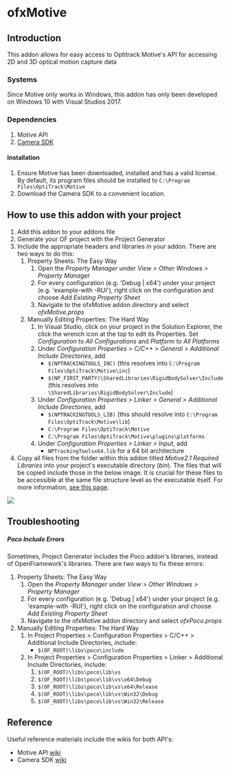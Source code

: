 # ofxMotive

## Introduction

This addon allows for easy access to Optitrack Motive's API for accessing 2D and 3D optical motion capture data

### Systems

Since Motive only works in Windows, this addon has only been developed on Windows 10 with Visual Studios 2017.

### Dependencies

1. Motive API
2. [Camera SDK](https://optitrack.com/products/camera-sdk/)

#### Installation

1. Ensure Motive has been downloaded, installed and has a valid license. By default, its program files should be installed to `C:\Program Files\OptiTrack\Motive`
2. Download the Camera SDK to a convenient location.

## How to use this addon with your project

1. Add this addon to your addons file
2. Generate your OF project with the Project Generator
3. Include the appropriate headers and libraries in your addon. There are two ways to do this:
   1. Property Sheets: The Easy Way
      1. Open the *Property Manager* under *View > Other Windows > Property Manager*
      2. For every configuration (e.g. 'Debug | x64') under your project (e.g. 'example-with -RUI'), right click on the configuration and choose *Add Existing Property Sheet*
      3. Navigate to the ofxMotive addon directory and select *ofxMotive.props* 
   2. Manually Editing Properties: The Hard Way
      1. In Visual Studio, click on your project in the Solution Explorer, the click the wrench icon at the top to edit its Properties. Set *Configuration* to *All Configurations* and *Platform* to *All Platforms*
      2. Under *Configuration Properties > C/C++ > General > Additional Include Directories*, add
         - `$(NPTRACKINGTOOLS_INC)` (this resolves into `C:\Program Files\OptiTrack\Motive\inc`)
         - `$(NP_FIRST_PARTY)\SharedLibraries\RigidBodySolver\Include` (this resolves into `\SharedLibraries\RigidBodySolver\Include`)
      3. Under *Configuration Properties > Linker > General > Additional Include Directories*, add 
         - `$(NPTRACKINGTOOLS_LIB)` (this should resolve into `C:\Program Files\OptiTrack\Motive\lib`)
         - `C:\Program Files\OptiTrack\Motive`
         - `C:\Program Files\OptiTrack\Motive\plugins\platforms`
      4. Under *Configuration Properties > Linker > Input*, add 
         - `NPTrackingToolsx64.lib` for a 64 bit architecture
4. Copy all files from the folder within this addon titled *Motive2.1 Required Libraries* into your project's executable directory (*bin*). The files that will be copied include those in the below image. It is crucial for these files to be accessible at the same file structure level as the executable itself. For more information, [see this page](https://v21.wiki.optitrack.com/index.php?title=Motive_API:_Quick_Start_Guide#Library_Files).

![](https://v21.wiki.optitrack.com/images/6/6a/MotiveAPI_RequiredLIB.png)

## Troubleshooting

##### Poco Include Errors

Sometimes, Project Generator includes the Poco addon's libraries, instead of OpenFramework's libraries. There are two ways to fix these errors:

1. Property Sheets: The Easy Way
   1. Open the *Property Manager* under *View > Other Windows > Property Manager*
   2. For every configuration (e.g. 'Debug | x64') under your project (e.g. 'example-with -RUI'), right click on the configuration and choose *Add Existing Property Sheet*
   3. Navigate to the ofxMotive addon directory and select *ofxPoco.props* 
2. Manually Editing Properties: The Hard Way
   1. In Project Properties > Configuration Properties > C/C++  > Additional Include Directories, include:
      - `$(OF_ROOT)\libs\poco\include`
   2. In Project Properties > Configuration Properties > Linker > Additional Include Directories, include:
      1. `$(OF_ROOT)\libs\poco\lib\vs`
      2. `$(OF_ROOT)\libs\poco\lib\vs\x64\Debug`
      3. `$(OF_ROOT)\libs\poco\lib\vs\x64\Release`
      4. `$(OF_ROOT)\libs\poco\lib\vs\Win32\Debug`
      5. `$(OF_ROOT)\libs\poco\lib\vs\Win32\Release`

## Reference

Useful reference materials include the wikis for both API's:

- Motive API [wiki](https://v20.wiki.optitrack.com/index.php?title=Motive_API)
- Camera SDK [wiki](https://v20.wiki.optitrack.com/index.php?title=Camera_SDK)



